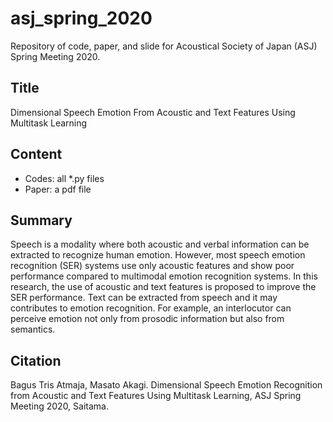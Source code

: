 # asj_spring_2020
Repository of code, paper, and slide for Acoustical Society of Japan (ASJ) Spring Meeting 2020.

## Title
Dimensional Speech Emotion From Acoustic and Text Features Using Multitask Learning

## Content
- Codes: all *.py files
- Paper: a pdf file

## Summary
Speech is a modality where both acoustic and verbal 
information can be extracted to recognize human
emotion. However, most speech emotion recognition
(SER) systems use only acoustic features and show
poor performance compared to multimodal emotion
recognition systems. In this research, the use of
acoustic and text features is proposed to improve
the SER performance. Text can be extracted from
speech and it may contributes to emotion recognition. 
For example, an interlocutor can perceive
emotion not only from prosodic information but also
from semantics.


## Citation
Bagus Tris Atmaja, Masato Akagi. Dimensional Speech Emotion Recognition from Acoustic and Text Features
Using Multitask Learning, ASJ Spring Meeting 2020, Saitama.
